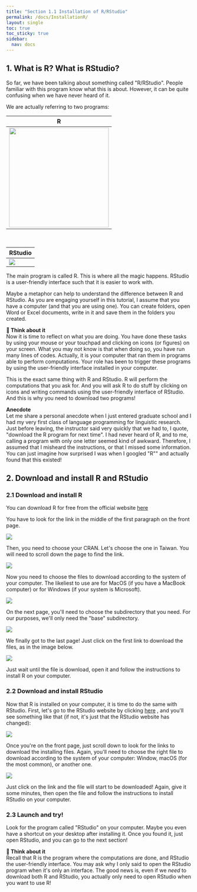```yaml
---
title: "Section 1.1 Installation of R/RStudio"
permalink: /docs/InstallationR/
layout: single
toc: true
toc_sticky: true
sidebar:
  nav: docs
---
```


## 1.	What is R? What is RStudio?

<p>So far, we have been talking about something called "R/RStudio". People familiar with this program know what this is about. However, it can be quite confusing when we have never heard of it.</p>
<p>We are actually referring to two programs:</p>

| <center>R</center>    |
| -------- |
| <img src="https://github.com/aymeric-courses/formosan-corpus-r/blob/master/assets/images/R_logo.png?raw=true" width="270" > | 

<br>

| <center>RStudio</center> |
|------- |
| <img src="https://github.com/aymeric-courses/formosan-corpus-r/blob/master/assets/images/RStudio_Logo.png?raw=true"> |


<p>The main program is called R. This is where all the magic happens. RStudio is a user-friendly interface such that it is easier to work with.</p>
<p>Maybe a metaphor can help to understand the difference between R and RStudio. As you are engaging yourself in this tutorial, I assume that you have a computer (and that you are using one). You can create folders, open Word or Excel documents, write in it and save them in the folders you created.</p>

<p class="notice"><strong> &#129504; Think about it </strong>
<br>Now it is time to reflect on what you are doing. You have done these tasks by using your mouse or your touchpad and clicking on icons (or figures) on your screen. What you may not know is that when doing so, you have run many lines of codes. Actually, it is your computer that ran them in programs able to perform computations. Your role has been to trigger these programs by using the user-friendly interface installed in your computer.</p>

<p>This is the exact same thing with R and RStudio. R will perform the computations that you ask for. And you will ask R to do stuff by clicking on icons and writing commands using the user-friendly interface of RStudio. And this is why you need to download two programs!</p>

<p class="notice--info"><strong>Anecdote</strong><br>Let me share a personal anecdote when I just entered graduate school and I had my very first class of language programming for linguistic research. Just before leaving, the instructor said very quickly that we had to, I quote, "download the R program for next time".
I had never heard of R, and to me, calling a program with only one letter seemed kind of awkward. Therefore, I assumed that I misheard the instructions, or that I missed some information. You can just imagine how surprised I was when I googled "R"" and actually found that this existed!<br></p>


## 2. Download and install R and RStudio
### 2.1 Download and install R

<p>You can download R for free from the official website <a href="https://www.r-project.org/" target="_blank" class="btn btn--primary">here</a>
</p>

<p>You have to look for the link in the middle of the first paragraph on the front page.</p>

<a href="https://github.com/aymeric-courses/formosan-corpus-r/blob/master/assets/images/RWebsite_FrontPage.png?raw=true" target="_blank"><img src="https://github.com/aymeric-courses/formosan-corpus-r/blob/master/assets/images/RWebsite_FrontPage.png?raw=true" ></a>

<p>Then, you need to choose your CRAN. Let's choose the one in Taiwan. You will need to scroll down the page to find the link.</p>

<a href="https://github.com/aymeric-courses/formosan-corpus-r/blob/master/assets/images/RWebsite_CRAN.png?raw=true" target="_blank"><img src="https://github.com/aymeric-courses/formosan-corpus-r/blob/master/assets/images/RWebsite_CRAN.png?raw=true" class="full"></a>

<p>Now you need to choose the files to download according to the system of your computer. The likeliest to use are for MacOS (if you have a MacBook computer) or for Windows (if your system is Microsoft).</p>

<a href="https://github.com/aymeric-courses/formosan-corpus-r/blob/master/assets/images/RWebsite_Download.png?raw=true" target="_blank"><img src="https://github.com/aymeric-courses/formosan-corpus-r/blob/master/assets/images/RWebsite_Download.png?raw=true" class="full"></a>

<p>On the next page, you'll need to choose the subdirectory that you need. For our purposes, we'll only need the "base" subdirectory.</p>

<a href="https://github.com/aymeric-courses/formosan-corpus-r/blob/master/assets/images/RWebsite_DownloadSubdirectory.png?raw=true" target="_blank"><img src="https://github.com/aymeric-courses/formosan-corpus-r/blob/master/assets/images/RWebsite_DownloadSubdirectory.png?raw=true" class="full"></a>

<p>We finally got to the last page! Just click on the first link to download the files, as in the image below.</p>

<a href="https://github.com/aymeric-courses/formosan-corpus-r/blob/master/assets/images/RWebsite_DownloadFinal.png?raw=true" target="_blank"><img src="https://github.com/aymeric-courses/formosan-corpus-r/blob/master/assets/images/RWebsite_DownloadFinal.png?raw=true" class="full"></a>

<p>Just wait until the file is download, open it and follow the instructions to install R on your computer.</p>

### 2.2 Download and install RStudio

<p>Now that R is installed on your computer, it is time to do the same with RStudio. First, let's go to the RStudio website by clicking <a href="https://posit.co/download/rstudio-desktop/" target="_blank" class="btn btn--primary">here</a> , and you'll see something like that (if not, it's just that the RStudio website has changed):
</p>

<a href="https://github.com/aymeric-courses/formosan-corpus-r/blob/master/assets/images/RStudioWebsite_FrontPage.png?raw=true" target="_blank"><img src="https://github.com/aymeric-courses/formosan-corpus-r/blob/master/assets/images/RStudioWebsite_FrontPage.png?raw=true" class="full"></a>

<p>Once you're on the front page, just scroll down to look for the links to download the installing files. Again, you'll need to choose the right file to download according to the system of your computer: Window, macOS (for the most common), or another one.</p>

<a href="https://github.com/aymeric-courses/formosan-corpus-r/blob/master/assets/images/RStudioWebsite_Download.png?raw=true" target="_blank"><img src="https://github.com/aymeric-courses/formosan-corpus-r/blob/master/assets/images/RStudioWebsite_Download.png?raw=true" class="full"></a>

<p>Just click on the link and the file will start to be downloaded! Again, give it some minutes, then open the file and follow the instructions to install RStudio on your computer.</p>

### 2.3 Launch and try!

<p>Look for the program called "RStudio" on your computer. Maybe you even have a shortcut on your desktop after installing it. Once you found it, just open RStudio, and you can go to the next section!</p>

<p class="notice"><strong> &#129504; Think about it </strong>
<br>Recall that R is the program where the computations are done, and RStudio the user-friendly interface. You may ask why I only said to open the RStudio program when it's only an interface. The good news is, even if we <i>need</i> to download both R and RStudio, you actually only need to open RStudio when you want to use R!</p>
